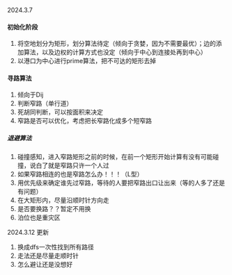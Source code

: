 2024.3.7
#### 初始化阶段
1. 将空地划分为矩形，划分算法待定（倾向于贪婪，因为不需要最优）；边的添加算法，以及边权的计算方式也没定（倾向于中心到连接处再到中心）
2. 以港口为中心进行prime算法，把不可达的矩形去掉
#### 寻路算法
1. 倾向于Dij
2. 判断窄路（单行道）
3. 死胡同判断，可以按面积来决定
4. 窄路是否可以优化，考虑把长窄路化成多个短窄路
##### 退避算法
1. 碰撞感知，进入窄路矩形之前的时候，在前一个矩形开始计算有没有可能碰撞，说白了就是窄路只许一个人过
2. 如果窄路相连的也是窄路怎么办！！！（L型）
3. 用优先级来确定谁先过窄路，等待的人要把窄路出口让出来（等的人多了还是有问题）
4. 在大矩形内，尽量沿顺时针方向走
5. 是否要换路？？暂定不用换
6. 泊位也是重灾区

2024.3.12 更新
1. 换成dfs一次性找到所有路径
2. 走法还是尽量走顺时针
3. 怎么避让还是没想好

